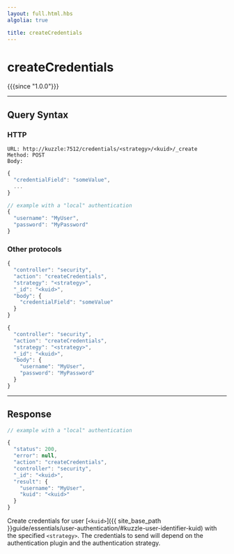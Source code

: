 ```yaml
---
layout: full.html.hbs
algolia: true

title: createCredentials
---
```



# createCredentials

{{{since "1.0.0"}}}



---

## Query Syntax

### HTTP

```http
URL: http://kuzzle:7512/credentials/<strategy>/<kuid>/_create
Method: POST  
Body:
```

```js
{
  "credentialField": "someValue",
  ...
}

// example with a "local" authentication
{
  "username": "MyUser",
  "password": "MyPassword"
}
```

### Other protocols

```js
{
  "controller": "security",
  "action": "createCredentials",
  "strategy": "<strategy>",
  "_id": "<kuid>",
  "body": {
    "credentialField": "someValue"
  }
}
```

```js
{
  "controller": "security",
  "action": "createCredentials",
  "strategy": "<strategy>",
  "_id": "<kuid>",
  "body": {
    "username": "MyUser",
    "password": "MyPassword"
  }
}
```

---

## Response

```javascript
// example with a "local" authentication

{
  "status": 200,
  "error": null,
  "action": "createCredentials",
  "controller": "security",
  "_id": "<kuid>",
  "result": {
    "username": "MyUser",
    "kuid": "<kuid>"
  }
}
```

Create credentials for user [`<kuid>`]({{ site_base_path }}guide/essentials/user-authentication/#kuzzle-user-identifier-kuid) with the specified `<strategy>`. 
The credentials to send will depend on the authentication plugin and the authentication strategy.
